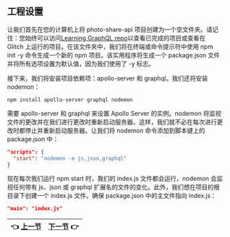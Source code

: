 ## 工程设置

让我们首先在您的计算机上将 photo-share-api 项目创建为一个空文件夹。请记住：您始终可以访问[Learning GraphQL repo](https://github.com/MoonHighway/learning-graphql/tree/master/chapter-05/photo-share-api/)以查看已完成的项目或查看在 Glitch 上运行的项目。在该文件夹中，我们将在终端或命令提示符中使用 npm init -y 命令生成一个新的 npm 项目。该实用程序将生成一个 package.json 文件并将所有选项设置为默认值，因为我们使用了 -y 标志。

接下来，我们将安装项目依赖项：apollo-server 和 graphql。我们还将安装 nodemon：

```
npm install apollo-server graphql nodemon
```

需要 apollo-server 和 graphql 来设置 Apollo Server 的实例。nodemon 将监视文件的更改并在我们进行更改时重新启动服务器。这样，我们就不必在每次进行更改时都停止并重新启动服务器。让我们将 nodemon 命令添加到脚本键上的 package.json 中：

``` json
"scripts": {
  "start": "nodemon -e js,json,graphql"
}
```

现在每次我们运行 npm start 时，我们的 index.js 文件都会运行，nodemon 会监视任何带有 js、json 或 graphql 扩展名的文件的变化。此外，我们想在项目的根目录下创建一个 index.js 文件。确保 package.json 中的主文件指向 index.js：

``` json
"main": "index.js"
```

| :point_left: [上一节](/ch05_00.md) | [下一节](/ch05_02.md) :point_right: |
| - | - |
